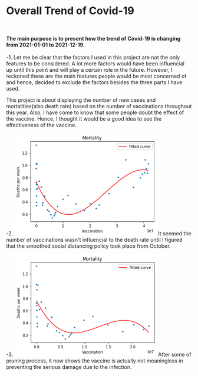 # Overall Trend of Covid-19 
<br>

**The main purpose is to present how the trend of Covid-19 is changing from 2021-01-01 to 2021-12-19.** 
<br><br>
-1. Let me be clear that the factors I used in this project are not the only features to be considered. A lot more factors would have been influencial up until this point and will play a certain role in the future. However, I reckoned these are the main features people would be most concerned of and hence, decided to exclude the factors besides the three parts I have used.

This project is about displaying the number of new cases and mortalities(also death rate) based on the number of vaccinations throughout this year. Also, I have come to know that some people doubt the effect of the vaccine. Hence, I thought it would be a good idea to see the effectiveness of the vaccine.

-2. 
![alt text](vaccination-deaths.png)
It seemed the number of vaccinations wasn't influencial to the death rate until I figured that the smoothed social distancing policy took place from October.

-3. 
![alt text](vaccination-death_2.png)
After some of pruning process, it now shows the vaccine is actually not meaningless in preventing the serious damage due to the infection.


